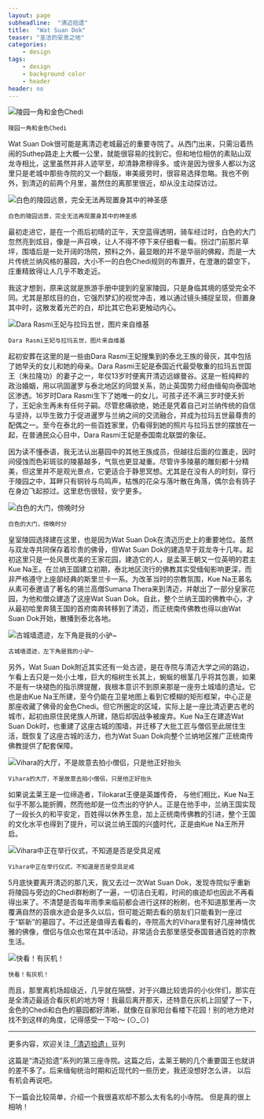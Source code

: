 ```yaml
---
layout: page
subheadline:  "清迈拾遗"
title:  "Wat Suan Dok"
teaser: "圣洁的安息之地"
categories:
    - design
tags:
    - design
    - background color
    - header
header: no
---
```

<img src="{{ site.url }}/images/wat-suan-dok/wat-suan-dok (4).jpg" alt="陵园一角和金色Chedi">

`陵园一角和金色Chedi`

Wat Suan Dok很可能是离清迈老城最近的重要寺院了。从西门出来，只需沿着热闹的Suthep路走上大概一公里，就能很容易的找到它。但和地位相仿的素贴山双龙寺相比，这里虽然并非人迹罕至，却清静肃穆得多。或许是因为很多人都以为这里只是老城中那些寺院的又一个翻版，审美疲劳时，很容易选择忽略。我也不例外，到清迈的前两个月里，虽然住的离那里很近，却从没主动探访过。

<img src="{{ site.url }}/images/wat-suan-dok/wat-suan-dok (3).jpg" alt="白色的陵园远景，完全无法再现置身其中的神圣感">

`白色的陵园远景，完全无法再现置身其中的神圣感`

最初走进它，是在一个雨后初晴的正午，天空蓝得透明，骑车经过时，白色的大门忽然亮到炫目，像是一声召唤，让人不得不停下来仔细看一看。拐过门前那片草坪，围墙后是一处开阔的场院，预料之外，最显眼的并不是华丽的佛殿，而是一大片传统兰纳风格的墓园，大小不一的白色Chedi规则的布置开，在澄澈的碧空下，庄重精致得让人几乎不敢走近。

我这才想到，原来这就是旅游手册中提到的皇家陵园，只是身临其境的感受完全不同。尤其是那炫目的白，它强烈梦幻的视觉冲击，难以通过镜头捕捉呈现，但置身其中时，这散发着光芒的白，却比其它色彩更触动内心。

<img src="{{ site.url }}/images/wat-suan-dok/wat-suan-dok (7).jpg" alt="Dara Rasmi王妃与拉玛五世，图片来自维基">

`Dara Rasmi王妃与拉玛五世，图片来自维基`

起初安葬在这里的是一些由Dara Rasmi王妃搜集到的泰北王族的骨灰，其中包括了她早夭的女儿和她的母亲。Dara Rasmi王妃是泰国近代最受敬重的拉玛五世国王（朱拉隆功）的妻子之一，年仅13岁时便离开清迈远嫁曼谷。这是一桩纯粹的政治婚姻，用以巩固暹罗与泰北地区的同盟关系，防止英国势力经由缅甸向泰国地区渗透。16岁时Dara Rasmi生下了她唯一的女儿，可孩子还不满三岁时便夭折了，王妃余生再未有任何子嗣。尽管悲痛欲绝，她还是凭着自己对兰纳传统的自信与坚持，以毕生致力于促进暹罗与兰纳之间的交流融合，并成为拉玛五世最尊贵的配偶之一。至今在泰北的一些百姓家里，仍看得到她的照片与拉玛五世的摆放在一起，在普通民众心目中，Dara Rasmi王妃是泰国南北联盟的象征。

因为读不懂泰语，我无法认出墓园中的其他王族成员，但越往后面的位置走，因时间侵蚀而色彩斑驳的陵墓越多，气氛也更显凝重。尽管许多陵墓的雕刻都十分精美，但这里并不是观光景点，它更适合于静思冥想。尤其是在没有人的时刻，穿行于陵园之中，耳畔只有铜铃与鸟鸣声，枯憔的花朵与落叶散在角落，偶尔会有鸽子在身边飞起掠过。这里悲伤很轻，安宁更多。

<img src="{{ site.url }}/images/wat-suan-dok/wat-suan-dok (5).jpg" alt="白色的大门，傍晚时分">

`白色的大门，傍晚时分`

皇室陵园选择建在这里，也是因为Wat Suan Dok在清迈历史上的重要地位。虽然与双龙寺共同保存着珍贵的佛骨，但Wat Suan Dok的建造早于双龙寺十几年。起初这里只是一处风景优美的王家花园，建造它的人，是孟莱王朝又一位英明的君主Kue Na王。在兰纳王国建立初期，泰北地区流行的佛教其实受缅甸影响更深，而非严格遵守上座部经典的斯里兰卡一系。为改革当时的宗教氛围，Kue Na王慕名从素可泰邀请了著名的锡兰高僧Sumana Thera来到清迈，并献出了一部分皇家花园，为他和僧众建造了这座Wat Suan Dok。自此，整个兰纳王国的佛教中心，才从最初哈里奔猜王国的首府南奔转移到了清迈，而正统南传佛教也得以由Wat Suan Dok开始，散播到泰北各地。

<img src="{{ site.url }}/images/wat-suan-dok/wat-suan-dok (1).jpg" alt="古城墙遗迹，左下角是我的小驴~">

`古城墙遗迹，左下角是我的小驴~`

另外，Wat Suan Dok附近其实还有一处古迹，是在寺院与清迈大学之间的路边，乍看上去只是一处小土堆，巨大的榕树生长其上，蜿蜒的根茎几乎将其包裹，如果不是有一块褪色的指示牌提醒，我根本意识不到原来那是一座夯土城墙的遗址。它也是由Kue Na王所建，至今仍能在卫星地图上看到它模糊的矩形框架，中心正是那座收藏了佛骨的金色Chedi。但它所圈定的区域，实际上是一座比清迈更古老的城市，起初由原住民佬族人所建，随后却因战争被废弃。Kue Na王在建造Wat Suan Dok时，也重建了这座古城的围墙，并迁移了大批工匠与僧侣至此居住生活，既恢复了这座古城的活力，也为Wat Suan Dok向整个兰纳地区推广正统南传佛教提供了配套保障。

<img src="{{ site.url }}/images/wat-suan-dok/wat-suan-dok (8).jpg" alt="Vihara的大厅，不是故意去拍小僧侣，只是他正好抬头">

`Vihara的大厅，不是故意去拍小僧侣，只是他正好抬头`

如果说孟莱王是一位缔造者，Tilokarat王便是英雄传奇， 与他们相比，Kue Na王似乎不那么能折腾，然而他却是一位杰出的守护人。正是在他手中，兰纳王国实现了一段长久的和平安定，百姓得以休养生息，加上正统南传佛教的引进，整个王国的文化水平也得到了提升，可以说兰纳王国的兴盛时代，正是由Kue Na王所开启。

<img src="{{ site.url }}/images/wat-suan-dok/wat-suan-dok (2).jpg" alt="Vihara中正在举行仪式，不知道是否是受具足戒">

`Vihara中正在举行仪式，不知道是否是受具足戒`

5月底快要离开清迈的那几天，我又去过一次Wat Suan Dok，发现寺院似乎重新将陵园与旁边的Chedi群粉刷了一遍，一切洁白无暇，时间的痕迹却也因此不再看得出来了。不清楚是否每年雨季来临前都会进行这样的粉刷，也不知道那里再一次覆满自然的苔痕水迹会是多久以后，但可能近期去看的朋友们只能看到一座过于“崭新”的墓园了。不过还是值得去看看的，寺院高大的Vihara里有好几座神情优雅的佛像，僧侣与信众也常在其中活动，非常适合去那里感受泰国普通百姓的宗教生活。

<img src="{{ site.url }}/images/wat-suan-dok/wat-suan-dok (6).jpg" alt="快看！有灰机！">

`快看！有灰机！`

而且，那里离机场超级近，几乎就在隔壁，对于兴趣比较诡异的小伙伴们，那实在是全清迈最适合看灰机的地方呀！我最后离开那天，还特意在灰机上回望了一下，金色的Chedi和白色的墓园都好清晰，就像在自家阳台看楼下花园！别的地方绝对找不到这样的角度，记得感受一下哈～ (⊙_⊙)

___

更多内容，欢迎关注[「清迈拾遗」](http://www.douban.com/doulist/39444534/)豆列

这篇是“清迈拾遗”系列的第三座寺院。这篇之后，孟莱王朝的几个重要国王也就讲的差不多了。后来缅甸统治时期和近现代的一些历史，我还没想好怎么讲， 以后有机会再说吧。

下一篇会比较简单，介绍一个我很喜欢却不那么太有名的小寺院。
但是真的很上相呐！